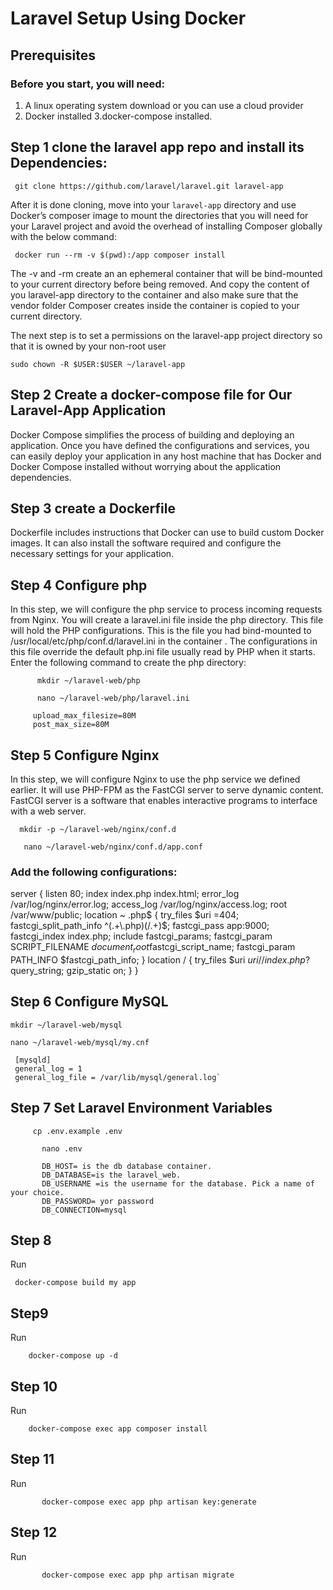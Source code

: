 # Laravel Setup Using Docker

## Prerequisites
### Before you start, you will need:

1.  A linux operating system download or you can use a cloud provider
2. Docker installed
3.docker-compose installed.

## Step 1 clone the laravel app repo and  install its Dependencies:
     git clone https://github.com/laravel/laravel.git laravel-app

After it is done cloning, move into your `laravel-app` directory and use Docker’s composer image to mount the directories that you will need for your Laravel project and avoid the overhead of installing Composer globally with the below command:

     docker run --rm -v $(pwd):/app composer install

The -v and -rm create an an ephemeral container that will be bind-mounted to your current directory before being removed. And copy the content of you laravel-app directory to the container and also make sure that the vendor folder Composer creates inside the container is copied to your current directory.

The next step is to set a permissions on the laravel-app project directory so that it is owned by your non-root user

    sudo chown -R $USER:$USER ~/laravel-app

## Step 2 Create a docker-compose file for Our Laravel-App Application
Docker Compose simplifies the process of building and deploying an application. Once you have defined the configurations and services, you can easily deploy your application in any host machine that has Docker and Docker Compose installed without worrying about the application dependencies.

## Step 3 create a Dockerfile
Dockerfile includes instructions that Docker can use to build custom Docker images. It can also install the software required and configure the necessary settings for your application.

## Step 4 Configure php
In this step, we will configure the php service to process incoming requests from Nginx. You will create a laravel.ini file inside the php directory. This file will hold the PHP configurations. This is the file you had bind-mounted to /usr/local/etc/php/conf.d/laravel.ini in the container . The configurations in this file override the default php.ini file usually read by PHP when it starts. Enter the following command to create the php directory:
          
          mkdir ~/laravel-web/php
             
          nano ~/laravel-web/php/laravel.ini

         upload_max_filesize=80M
         post_max_size=80M

## Step 5 Configure Nginx
In this step, we will configure Nginx to use the php service we defined earlier. It will use PHP-FPM as the FastCGI server to serve dynamic content. FastCGI server is a software that enables interactive programs to interface with a web server.
      
      mkdir -p ~/laravel-web/nginx/conf.d

       nano ~/laravel-web/nginx/conf.d/app.conf

### Add the following configurations:
  server {
listen 80;
    index index.php index.html;
    error_log  /var/log/nginx/error.log;
    access_log /var/log/nginx/access.log;
    root /var/www/public;
    location ~ \.php$ {
try_files $uri =404;
        fastcgi_split_path_info ^(.+\.php)(/.+)$;
        fastcgi_pass app:9000;
        fastcgi_index index.php;
        include fastcgi_params;
        fastcgi_param SCRIPT_FILENAME $document_root$fastcgi_script_name;
        fastcgi_param PATH_INFO $fastcgi_path_info;
    }
location / {
try_files $uri $uri/ /index.php?$query_string;
        gzip_static on;
  }
}

## Step 6 Configure MySQL
    mkdir ~/laravel-web/mysql
   
    nano ~/laravel-web/mysql/my.cnf
 	
     [mysqld]
     general_log = 1
     general_log_file = /var/lib/mysql/general.log`

## Step 7  Set Laravel Environment Variables

         cp .env.example .env

           nano .env

           DB_HOST= is the db database container.
           DB_DATABASE=is the laravel_web.
           DB_USERNAME =is the username for the database. Pick a name of your choice.
           DB_PASSWORD= yor password
           DB_CONNECTION=mysql

## Step 8
Run
     
     docker-compose build my app

## Step9
Run

        docker-compose up -d

## Step 10
Run

        docker-compose exec app composer install

## Step 11
Run

           docker-compose exec app php artisan key:generate

## Step 12
Run

           docker-compose exec app php artisan migrate 
